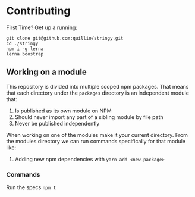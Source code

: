 # Contributing

First Time? Get up a running:
```
git clone git@github.com:quillio/stringy.git
cd ./stringy
npm i -g lerna
lerna boostrap
```

## Working on a module
This repository is divided into multiple scoped npm packages. That means
that each directory under the `packages` directory is an independent module
that:
1. Is published as its own module on NPM
2. Should never import any part of a sibling module by file path
3. Never be published independently

When working on one of the modules make it your current directory.
From the modules directory we can run commands specifically for that module like:
1. Adding new npm dependencies with `yarn add <new-package>`
 
### Commands

Run the specs
`npm t`
